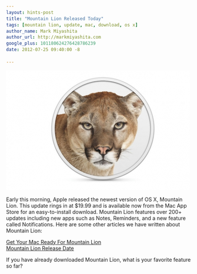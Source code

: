 ```yaml
---
layout: hints-post
title: "Mountain Lion Released Today"
tags: [mountain lion, update, mac, download, os x]
author_name: Mark Miyashita
author_url: http://markmiyashita.com
google_plus: 101180624276428786239
date: 2012-07-25 09:40:00 -8

---
```


<img class="clear blog-image-full-border" src="/images/os-x-mountain-lion.jpeg" title="Mountain Lion">

Early this morning, Apple released the newest version of OS X, Mountain Lion. This update rings in at $19.99 and is available now from the Mac App Store for an easy-to-install download. Mountain Lion features over 200+ updates including new apps such as Notes, Reminders, and a new feature called Notifications. Here are some other articles we have written about Mountain Lion:

<a href="http://hints.binaryage.com/get-your-mac-ready-for-mountain-lion/">Get Your Mac Ready For Mountain Lion</a><br />
<a href="http://hints.binaryage.com/mountain-lion-release-date/">Mountain Lion Release Date</a>

If you have already downloaded Mountain Lion, what is your favorite feature so far?